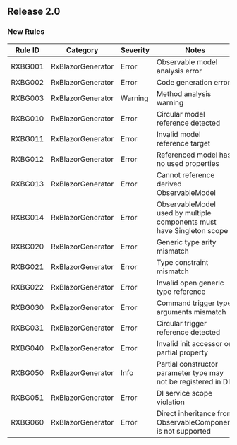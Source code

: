## Release 2.0

### New Rules

| Rule ID | Category | Severity | Notes |
|---------|----------|----------|-------|
| RXBG001 | RxBlazorGenerator | Error | Observable model analysis error |
| RXBG002 | RxBlazorGenerator | Error | Code generation error |
| RXBG003 | RxBlazorGenerator | Warning | Method analysis warning |
| RXBG010 | RxBlazorGenerator | Error | Circular model reference detected |
| RXBG011 | RxBlazorGenerator | Error | Invalid model reference target |
| RXBG012 | RxBlazorGenerator | Error | Referenced model has no used properties |
| RXBG013 | RxBlazorGenerator | Error | Cannot reference derived ObservableModel |
| RXBG014 | RxBlazorGenerator | Error | ObservableModel used by multiple components must have Singleton scope |
| RXBG020 | RxBlazorGenerator | Error | Generic type arity mismatch |
| RXBG021 | RxBlazorGenerator | Error | Type constraint mismatch |
| RXBG022 | RxBlazorGenerator | Error | Invalid open generic type reference |
| RXBG030 | RxBlazorGenerator | Error | Command trigger type arguments mismatch |
| RXBG031 | RxBlazorGenerator | Error | Circular trigger reference detected |
| RXBG040 | RxBlazorGenerator | Error | Invalid init accessor on partial property |
| RXBG050 | RxBlazorGenerator | Info | Partial constructor parameter type may not be registered in DI |
| RXBG051 | RxBlazorGenerator | Error | DI service scope violation |
| RXBG060 | RxBlazorGenerator | Error | Direct inheritance from ObservableComponent is not supported |
